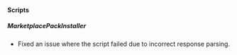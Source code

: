 
#### Scripts
##### MarketplacePackInstaller
 - Fixed an issue where the script failed due to incorrect response parsing.